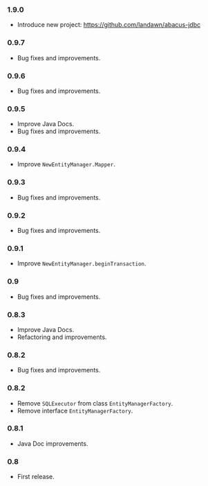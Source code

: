 ### 1.9.0

* Introduce new project: https://github.com/landawn/abacus-jdbc


### 0.9.7

* Bug fixes and improvements.


### 0.9.6

* Bug fixes and improvements.


### 0.9.5

* Improve Java Docs.
* Bug fixes and improvements.


### 0.9.4

* Improve `NewEntityManager.Mapper`.


### 0.9.3

* Bug fixes and improvements.


### 0.9.2

* Bug fixes and improvements.


### 0.9.1

* Improve `NewEntityManager.beginTransaction`.


### 0.9

* Bug fixes and improvements.


### 0.8.3

* Improve Java Docs.
* Refactoring and improvements.


### 0.8.2

* Bug fixes and improvements.


### 0.8.2

* Remove `SQLExecutor` from class `EntityManagerFactory`.
* Remove interface `EntityManagerFactory`.


### 0.8.1

* Java Doc improvements.


### 0.8

* First release.
